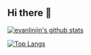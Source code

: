 ## Hi there 👋

[![evanlinjin's github stats](https://github-readme-stats.vercel.app/api?username=evanlinjin&count_private=true&show_icons=true)](https://github.com/evanlinjin)

[![Top Langs](https://github-readme-stats.vercel.app/api/top-langs/?username=evanlinjin&hide=php)](https://github.com/evanlinjin)

<!--
**evanlinjin/evanlinjin** is a ✨ _special_ ✨ repository because its `README.md` (this file) appears on your GitHub profile.

Here are some ideas to get you started:

- 🔭 I’m currently working on ...
- 🌱 I’m currently learning ...
- 👯 I’m looking to collaborate on ...
- 🤔 I’m looking for help with ...
- 💬 Ask me about ...
- 📫 How to reach me: ...
- 😄 Pronouns: ...
- ⚡ Fun fact: ...
-->
